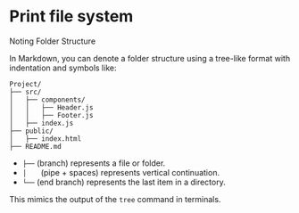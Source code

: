 # Print file system

Noting Folder Structure  

In Markdown, you can denote a folder structure using a tree-like format with indentation and symbols like:

```plaintext
Project/
├── src/
│   ├── components/
│   │   ├── Header.js
│   │   ├── Footer.js
│   ├── index.js
├── public/
│   ├── index.html
├── README.md
```

- `├──` (branch) represents a file or folder.
- `│   ` (pipe + spaces) represents vertical continuation.
- `└──` (end branch) represents the last item in a directory.

This mimics the output of the `tree` command in terminals.
